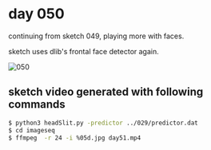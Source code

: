 # day 050

continuing from sketch 049, playing more with faces.

sketch uses dlib's frontal face detector again.

![050](https://github.com/burningion/daily-sketches/raw/master/050/images/00135.jpg)

## sketch video generated with following commands

```bash
$ python3 headSlit.py -predictor ../029/predictor.dat
$ cd imageseq
$ ffmpeg  -r 24 -i %05d.jpg day51.mp4
```

